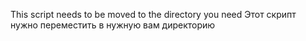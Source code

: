 This script needs to be moved to the directory you need
Этот скрипт нужно переместить в нужную вам директорию
